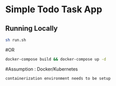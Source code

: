 # Simple Todo Task App

## Running Locally

```bash
sh run.sh
```
#OR

```bash
docker-compose build && docker-compose up -d
```

#Assumption : Docker/Kubernetes
```bash
containerization environment needs to be setup
```